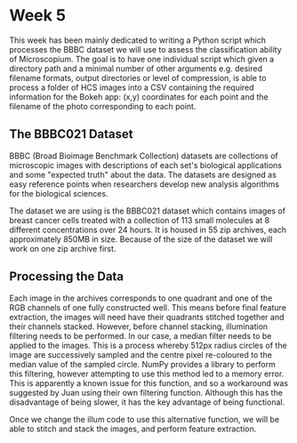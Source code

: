 # Week 5

This week has been mainly dedicated to writing a Python script which processes the BBBC dataset we will use to assess the classification
ability of Microscopium. The goal is to have one individual script which given a directory path and a minimal number of other arguments e.g.
desired filename formats, output directories or level of compression, is able to process a folder of HCS images into a CSV containing the
required information for the Bokeh app: (x,y) coordinates for each point and the filename of the photo corresponding to each point. 

## The BBBC021 Dataset
BBBC (Broad Bioimage Benchmark Collection) datasets are collections of microscopic images with descriptions of each set's biological applications
and some "expected truth" about the data. The datasets are designed as easy reference points when researchers develop new analysis algorithms
for the biological sciences.

The dataset we are using is the BBBC021 dataset which contains images of breast cancer cells treated with a collection of 113 small molecules
at 8 different concentrations over 24 hours. It is housed in 55 zip archives, each approximately 850MB in size. Because of the size of the
dataset we will work on one zip archive first.

## Processing the Data
Each image in the archives corresponds to one quadrant and one of the RGB channels of one fully constructed well. This means before final
feature extraction, the images will need have their quadrants stitched together and their channels stacked. However, before channel stacking,
illumination filtering needs to be performed. In our case, a median filter needs to be applied to the images. This is a process whereby 
512px radius circles of the image are successively sampled and the centre pixel re-coloured to the median value of the sampled circle. NumPy
provides a library to perform this filtering, however attempting to use this method led to a memory error. This is apparently a known issue
for this function, and so a workaround was suggested by Juan using their own filtering function. Although this has the disadvantage of being
slower, it has the key advantage of being functional.

Once we change the illum code to use this alternative function, we will be able to stitch and stack the images, and perform feature extraction.
